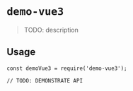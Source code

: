 # `demo-vue3`

> TODO: description

## Usage

```
const demoVue3 = require('demo-vue3');

// TODO: DEMONSTRATE API
```
